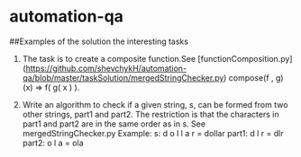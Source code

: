 # automation-qa
##Examples of the solution the interesting tasks

1. The task is to create a composite function.See [functionComposition.py]
(https://github.com/shevchykH/automation-qa/blob/master/taskSolution/mergedStringChecker.py)
compose(f , g)(x)
=> f( g( x ) ).

2. Write an algorithm to check if a given string, s, can be formed from two other strings, part1 and part2.
The restriction is that the characters in part1 and part2 are in the same order as in s. See mergedStringChecker.py
Example:
s: d o l l a r = dollar
part1: d l r = dlr
part2: o l a  = ola
